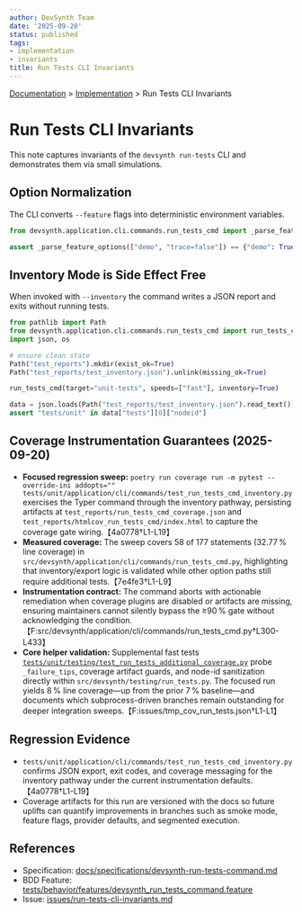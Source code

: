 ```yaml
---
author: DevSynth Team
date: '2025-09-20'
status: published
tags:
- implementation
- invariants
title: Run Tests CLI Invariants
---
```

<div class="breadcrumbs">
<a href="../index.md">Documentation</a> &gt; <a href="index.md">Implementation</a> &gt; Run Tests CLI Invariants
</div>

# Run Tests CLI Invariants

This note captures invariants of the `devsynth run-tests` CLI and demonstrates them via small simulations.

## Option Normalization

The CLI converts `--feature` flags into deterministic environment variables.

```python
from devsynth.application.cli.commands.run_tests_cmd import _parse_feature_options

assert _parse_feature_options(["demo", "trace=false"]) == {"demo": True, "trace": False}
```

## Inventory Mode is Side Effect Free

When invoked with `--inventory` the command writes a JSON report and exits without running tests.

```python
from pathlib import Path
from devsynth.application.cli.commands.run_tests_cmd import run_tests_cmd
import json, os

# ensure clean state
Path("test_reports").mkdir(exist_ok=True)
Path("test_reports/test_inventory.json").unlink(missing_ok=True)

run_tests_cmd(target="unit-tests", speeds=["fast"], inventory=True)

data = json.loads(Path("test_reports/test_inventory.json").read_text())
assert "tests/unit" in data["tests"][0]["nodeid"]
```

## Coverage Instrumentation Guarantees (2025-09-20)

- **Focused regression sweep:** `poetry run coverage run -m pytest --override-ini addopts="" tests/unit/application/cli/commands/test_run_tests_cmd_inventory.py` exercises the Typer command through the inventory pathway, persisting artifacts at `test_reports/run_tests_cmd_coverage.json` and `test_reports/htmlcov_run_tests_cmd/index.html` to capture the coverage gate wiring.【4a0778†L1-L19】
- **Measured coverage:** The sweep covers 58 of 177 statements (32.77 % line coverage) in `src/devsynth/application/cli/commands/run_tests_cmd.py`, highlighting that inventory/export logic is validated while other option paths still require additional tests.【7e4fe3†L1-L9】
- **Instrumentation contract:** The command aborts with actionable remediation when coverage plugins are disabled or artifacts are missing, ensuring maintainers cannot silently bypass the ≥90 % gate without acknowledging the condition.【F:src/devsynth/application/cli/commands/run_tests_cmd.py†L300-L433】
- **Core helper validation:** Supplemental fast tests [`tests/unit/testing/test_run_tests_additional_coverage.py`](../../tests/unit/testing/test_run_tests_additional_coverage.py) probe `_failure_tips`, coverage artifact guards, and node-id sanitization directly within `src/devsynth/testing/run_tests.py`. The focused run yields 8 % line coverage—up from the prior 7 % baseline—and documents which subprocess-driven branches remain outstanding for deeper integration sweeps.【F:issues/tmp_cov_run_tests.json†L1-L1】

## Regression Evidence

- `tests/unit/application/cli/commands/test_run_tests_cmd_inventory.py` confirms JSON export, exit codes, and coverage messaging for the inventory pathway under the current instrumentation defaults.【4a0778†L1-L19】
- Coverage artifacts for this run are versioned with the docs so future uplifts can quantify improvements in branches such as smoke mode, feature flags, provider defaults, and segmented execution.

## References

- Specification: [docs/specifications/devsynth-run-tests-command.md](../specifications/devsynth-run-tests-command.md)
- BDD Feature: [tests/behavior/features/devsynth_run_tests_command.feature](../tests/behavior/features/devsynth_run_tests_command.feature)
- Issue: [issues/run-tests-cli-invariants.md](../issues/run-tests-cli-invariants.md)

